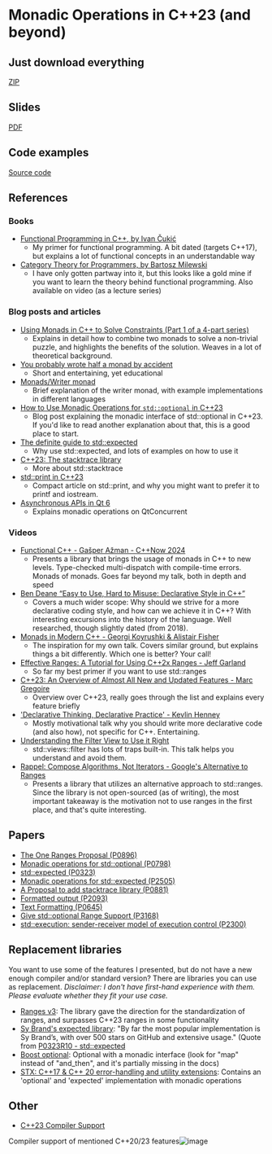 # Monadic Operations in C++23 (and beyond)
## Just download everything
[ZIP](https://github.com/Asperamanca/monadic_operations_cpp23/archive/refs/heads/main.zip)
## Slides
[PDF](MonadicOperationsInCpp23.pdf)
## Code examples
[Source code](source/Readme.md)
## References
### Books
- [Functional Programming in C++, by Ivan Čukić](https://www.manning.com/books/functional-programming-in-c-plus-plus?a_aid=FPinCXX&a_bid=441f12cc)
     * My primer for functional programming. A bit dated (targets C++17), but explains a lot of functional concepts in an understandable way
- [Category Theory for Programmers, by Bartosz Milewski](https://bartoszmilewski.com/2014/10/28/category-theory-for-programmers-the-preface/)
     * I have only gotten partway into it, but this looks like a gold mine if you want to learn the theory behind functional programming. Also available on video (as a lecture series)
### Blog posts and articles
- [Using Monads in C++ to Solve Constraints (Part 1 of a 4-part series)](https://bartoszmilewski.com/2015/05/11/using-monads-in-c-to-solve-constraints-1-the-list-monad/)
     * Explains in detail how to combine two monads to solve a non-trivial puzzle, and highlights the benefits of the solution. Weaves in a lot of theoretical background.
- [You probably wrote half a monad by accident](https://gieseanw.wordpress.com/2024/06/25/you-probably-wrote-half-a-monad-by-accident/)
     * Short and entertaining, yet educational
- [Monads/Writer monad](https://rosettacode.org/wiki/Monads/Writer_monad)
     * Brief explanation of the writer monad, with example implementations in different languages
- [How to Use Monadic Operations for `std::optional` in C++23](https://www.cppstories.com/2023/monadic-optional-ops-cpp23/)
     * Blog post explaining the monadic interface of std::optional in C++23. If you'd like to read another explanation about that, this is a good place to start.
- [The definite guide to std::expected](https://johnfarrier.com/the-definitive-guide-to-std-expected-in-c/)
     * Why use std::expected, and lots of examples on how to use it
- [C++23: The stacktrace library](https://www.sandordargo.com/blog/2022/09/21/cpp23-stacktrace-library)
     * More about std::stacktrace
- [std::print in C++23](https://vitaut.net/posts/2023/print-in-cpp23/)
     * Compact article on std::print, and why you might want to prefer it to printf and iostream.
- [Asynchronous APIs in Qt 6](https://www.qt.io/blog/asynchronous-apis-in-qt-6)
     * Explains monadic operations on QtConcurrent
### Videos
- [Functional C++ - Gašper Ažman - C++Now 2024](https://www.youtube.com/watch?v=bHxvfwTnJhg)
     * Presents a library that brings the usage of monads in C++ to new levels. Type-checked multi-dispatch with compile-time errors. Monads of monads. Goes far beyond my talk, both in depth and speed
- [Ben Deane “Easy to Use, Hard to Misuse: Declarative Style in C++”](https://www.youtube.com/watch?v=2ouxETt75R4)
     * Covers a much wider scope: Why should we strive for a more declarative coding style, and how can we achieve it in C++? With interesting excursions into the history of the language. Well researched, though slightly dated (from 2018).
- [Monads in Modern C++ - Georgi Koyrushki & Alistair Fisher](https://www.youtube.com/watch?v=cE_YaFMhTK8)
     * The inspiration for my own talk. Covers similar ground, but explains things a bit differently. Which one is better? Your call!
- [Effective Ranges: A Tutorial for Using C++2x Ranges - Jeff Garland](https://www.youtube.com/watch?v=QoaVRQvA6hI)
     * So far my best primer if you want to use std::ranges
- [C++23: An Overview of Almost All New and Updated Features - Marc Gregoire](https://www.youtube.com/watch?v=Cttb8vMuq-Y)
     * Overview over C++23, really goes through the list and explains every feature briefly
- ['Declarative Thinking, Declarative Practice' - Kevlin Henney](https://www.youtube.com/watch?v=nrVIlhtoE3Y)
     * Mostly motivational talk why you should write more declarative code (and also how), not specific for C++. Entertaining.
- [Understanding the Filter View to Use it Right](https://www.youtube.com/watch?v=jR3WE-hAhCc)
     * std::views::filter has lots of traps built-in. This talk helps you understand and avoid them.
- [Rappel: Compose Algorithms, Not Iterators - Google's Alternative to Ranges](https://www.youtube.com/watch?v=itnyR9j8y6E)
     * Presents a library that utilizes an alternative approach to std::ranges. Since the library is not open-sourced (as of writing), the most important takeaway is the motivation not to use ranges in the first place, and that's quite interesting.
## Papers
- [The One Ranges Proposal (P0896)](https://wg21.link/P0896R4)
- [Monadic operations for std::optional (P0798)](https://wg21.link/P0798R8)
- [std::expected (P0323)](https://wg21.link/P0323R12)
- [Monadic operations for std::expected (P2505)](https://wg21.link/P2505R5)
- [A Proposal to add stacktrace library (P0881)](https://wg21.link/P0881R7)
- [Formatted output (P2093)](https://wg21.link/P2093R14)
- [Text Formatting (P0645)](https://wg21.link/P0645R10)
- [Give std::optional Range Support (P3168)](https://wg21.link/P3168R2)
- [std::execution: sender-receiver model of execution control (P2300)](https://wg21.link/P2300R10)
## Replacement libraries
You want to use some of the features I presented, but do not have a new enough compiler and/or standard version?
There are libraries you can use as replacement.
*Disclaimer: I don't have first-hand experience with them. Please evaluate whether they fit your use case.*
- [Ranges v3](https://github.com/ericniebler/range-v3): The library gave the direction for the standardization of ranges, and surpasses C++23 ranges in some functionality
- [Sy Brand's expected library](https://github.com/TartanLlama/expected): "By far the most popular implementation is Sy Brand’s, with over 500 stars on GitHub and extensive usage." (Quote from [P0323R10 - std::expected](https://www.open-std.org/jtc1/sc22/wg21/docs/papers/2021/p0323r10.html#%F0%9F%92%9C)
- [Boost optional](https://www.boost.org/doc/libs/1_86_0/libs/optional/doc/html/index.html): Optional with a monadic interface (look for "map" instead of "and_then", and it's partially missing in the docs)
- [STX: C++17 & C++ 20 error-handling and utility extensions](https://github.com/lamarrr/STX): Contains an 'optional' and 'expected' implementation with monadic operations
## Other
- [C++23 Compiler Support](https://en.cppreference.com/w/cpp/compiler_support/23)

Compiler support of mentioned C++20/23 features![image](https://github.com/user-attachments/assets/c51328d0-b3a8-4d0d-b05f-8d9e08cf51dc)



